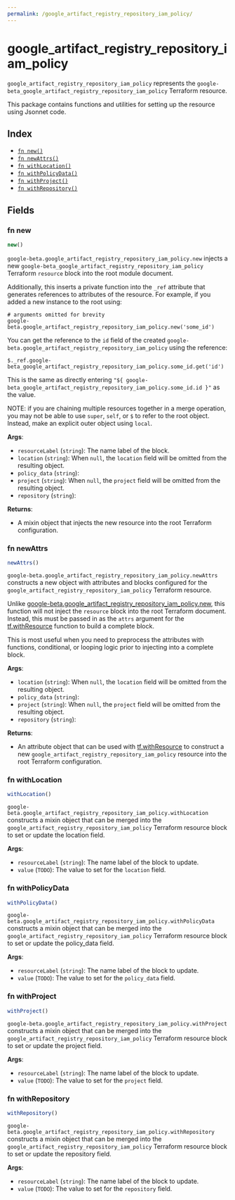 ```yaml
---
permalink: /google_artifact_registry_repository_iam_policy/
---
```


# google_artifact_registry_repository_iam_policy

`google_artifact_registry_repository_iam_policy` represents the `google-beta_google_artifact_registry_repository_iam_policy` Terraform resource.



This package contains functions and utilities for setting up the resource using Jsonnet code.


## Index

* [`fn new()`](#fn-new)
* [`fn newAttrs()`](#fn-newattrs)
* [`fn withLocation()`](#fn-withlocation)
* [`fn withPolicyData()`](#fn-withpolicydata)
* [`fn withProject()`](#fn-withproject)
* [`fn withRepository()`](#fn-withrepository)

## Fields

### fn new

```ts
new()
```


`google-beta.google_artifact_registry_repository_iam_policy.new` injects a new `google-beta_google_artifact_registry_repository_iam_policy` Terraform `resource`
block into the root module document.

Additionally, this inserts a private function into the `_ref` attribute that generates references to attributes of the
resource. For example, if you added a new instance to the root using:

    # arguments omitted for brevity
    google-beta.google_artifact_registry_repository_iam_policy.new('some_id')

You can get the reference to the `id` field of the created `google-beta.google_artifact_registry_repository_iam_policy` using the reference:

    $._ref.google-beta_google_artifact_registry_repository_iam_policy.some_id.get('id')

This is the same as directly entering `"${ google-beta_google_artifact_registry_repository_iam_policy.some_id.id }"` as the value.

NOTE: if you are chaining multiple resources together in a merge operation, you may not be able to use `super`, `self`,
or `$` to refer to the root object. Instead, make an explicit outer object using `local`.

**Args**:
  - `resourceLabel` (`string`): The name label of the block.
  - `location` (`string`):  When `null`, the `location` field will be omitted from the resulting object.
  - `policy_data` (`string`): 
  - `project` (`string`):  When `null`, the `project` field will be omitted from the resulting object.
  - `repository` (`string`): 

**Returns**:
- A mixin object that injects the new resource into the root Terraform configuration.


### fn newAttrs

```ts
newAttrs()
```


`google-beta.google_artifact_registry_repository_iam_policy.newAttrs` constructs a new object with attributes and blocks configured for the `google_artifact_registry_repository_iam_policy`
Terraform resource.

Unlike [google-beta.google_artifact_registry_repository_iam_policy.new](#fn-googleartifactregistryrepositoryiampolicynew), this function will not inject the `resource`
block into the root Terraform document. Instead, this must be passed in as the `attrs` argument for the
[tf.withResource](https://github.com/tf-libsonnet/core/tree/main/docs#fn-withresource) function to build a complete block.

This is most useful when you need to preprocess the attributes with functions, conditional, or looping logic prior to
injecting into a complete block.

**Args**:
  - `location` (`string`):  When `null`, the `location` field will be omitted from the resulting object.
  - `policy_data` (`string`): 
  - `project` (`string`):  When `null`, the `project` field will be omitted from the resulting object.
  - `repository` (`string`): 

**Returns**:
  - An attribute object that can be used with [tf.withResource](https://github.com/tf-libsonnet/core/tree/main/docs#fn-withresource) to construct a new `google_artifact_registry_repository_iam_policy` resource into the root Terraform configuration.


### fn withLocation

```ts
withLocation()
```

`google-beta.google_artifact_registry_repository_iam_policy.withLocation` constructs a mixin object that can be merged into the `google_artifact_registry_repository_iam_policy`
Terraform resource block to set or update the location field.



**Args**:
  - `resourceLabel` (`string`): The name label of the block to update.
  - `value` (`TODO`): The value to set for the `location` field.


### fn withPolicyData

```ts
withPolicyData()
```

`google-beta.google_artifact_registry_repository_iam_policy.withPolicyData` constructs a mixin object that can be merged into the `google_artifact_registry_repository_iam_policy`
Terraform resource block to set or update the policy_data field.



**Args**:
  - `resourceLabel` (`string`): The name label of the block to update.
  - `value` (`TODO`): The value to set for the `policy_data` field.


### fn withProject

```ts
withProject()
```

`google-beta.google_artifact_registry_repository_iam_policy.withProject` constructs a mixin object that can be merged into the `google_artifact_registry_repository_iam_policy`
Terraform resource block to set or update the project field.



**Args**:
  - `resourceLabel` (`string`): The name label of the block to update.
  - `value` (`TODO`): The value to set for the `project` field.


### fn withRepository

```ts
withRepository()
```

`google-beta.google_artifact_registry_repository_iam_policy.withRepository` constructs a mixin object that can be merged into the `google_artifact_registry_repository_iam_policy`
Terraform resource block to set or update the repository field.



**Args**:
  - `resourceLabel` (`string`): The name label of the block to update.
  - `value` (`TODO`): The value to set for the `repository` field.
